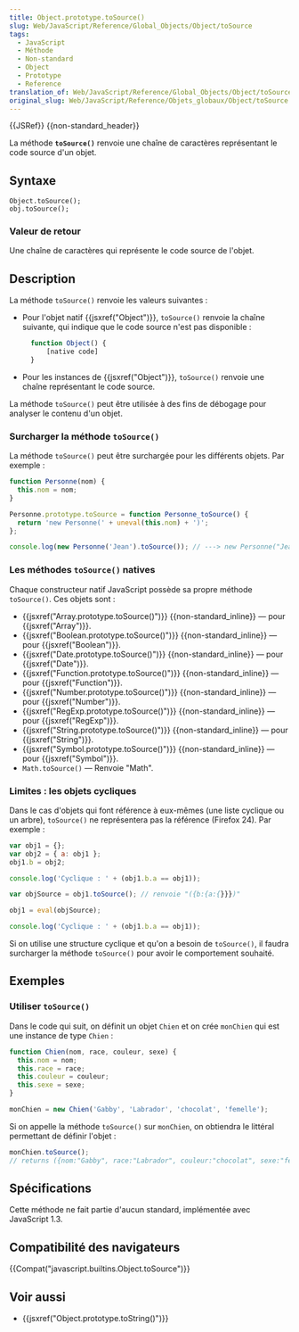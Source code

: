 ```yaml
---
title: Object.prototype.toSource()
slug: Web/JavaScript/Reference/Global_Objects/Object/toSource
tags:
  - JavaScript
  - Méthode
  - Non-standard
  - Object
  - Prototype
  - Reference
translation_of: Web/JavaScript/Reference/Global_Objects/Object/toSource
original_slug: Web/JavaScript/Reference/Objets_globaux/Object/toSource
---
```

{{JSRef}} {{non-standard_header}}

La méthode **`toSource()`** renvoie une chaîne de caractères représentant le code source d'un objet.

## Syntaxe

    Object.toSource();
    obj.toSource();

### Valeur de retour

Une chaîne de caractères qui représente le code source de l'objet.

## Description

La méthode `toSource()` renvoie les valeurs suivantes :

- Pour l'objet natif {{jsxref("Object")}}, `toSource()` renvoie la chaîne suivante, qui indique que le code source n'est pas disponible :

  ```js
    function Object() {
        [native code]
    }
    ```

- Pour les instances de {{jsxref("Object")}}, `toSource()` renvoie une chaîne représentant le code source.

La méthode `toSource()` peut être utilisée à des fins de débogage pour analyser le contenu d'un objet.

### Surcharger la méthode `toSource()`

La méthode `toSource()` peut être surchargée pour les différents objets. Par exemple :

```js
function Personne(nom) {
  this.nom = nom;
}

Personne.prototype.toSource = function Personne_toSource() {
  return 'new Personne(' + uneval(this.nom) + ')';
};

console.log(new Personne('Jean').toSource()); // ---> new Personne("Jean")
```

### Les méthodes `toSource()` natives

Chaque constructeur natif JavaScript possède sa propre méthode `toSource()`. Ces objets sont :

- {{jsxref("Array.prototype.toSource()")}} {{non-standard_inline}} — pour {{jsxref("Array")}}.
- {{jsxref("Boolean.prototype.toSource()")}} {{non-standard_inline}} — pour {{jsxref("Boolean")}}.
- {{jsxref("Date.prototype.toSource()")}} {{non-standard_inline}} — pour {{jsxref("Date")}}.
- {{jsxref("Function.prototype.toSource()")}} {{non-standard_inline}} — pour {{jsxref("Function")}}.
- {{jsxref("Number.prototype.toSource()")}} {{non-standard_inline}} — pour {{jsxref("Number")}}.
- {{jsxref("RegExp.prototype.toSource()")}} {{non-standard_inline}} — pour {{jsxref("RegExp")}}.
- {{jsxref("String.prototype.toSource()")}} {{non-standard_inline}} — pour {{jsxref("String")}}.
- {{jsxref("Symbol.prototype.toSource()")}} {{non-standard_inline}} — pour {{jsxref("Symbol")}}.
- `Math.toSource()` — Renvoie "Math".

### Limites : les objets cycliques

Dans le cas d'objets qui font référence à eux-mêmes (une liste cyclique ou un arbre), `toSource()` ne représentera pas la référence (Firefox 24). Par exemple :

```js
var obj1 = {};
var obj2 = { a: obj1 };
obj1.b = obj2;

console.log('Cyclique : ' + (obj1.b.a == obj1));

var objSource = obj1.toSource(); // renvoie "({b:{a:{}}})"

obj1 = eval(objSource);

console.log('Cyclique : ' + (obj1.b.a == obj1));
```

Si on utilise une structure cyclique et qu'on a besoin de `toSource()`, il faudra surcharger la méthode `toSource()` pour avoir le comportement souhaité.

## Exemples

### Utiliser `toSource()`

Dans le code qui suit, on définit un objet `Chien` et on crée `monChien` qui est une instance de type `Chien` :

```js
function Chien(nom, race, couleur, sexe) {
  this.nom = nom;
  this.race = race;
  this.couleur = couleur;
  this.sexe = sexe;
}

monChien = new Chien('Gabby', 'Labrador', 'chocolat', 'femelle');
```

Si on appelle la méthode `toSource()` sur `monChien`, on obtiendra le littéral permettant de définir l'objet :

```js
monChien.toSource();
// returns ({nom:"Gabby", race:"Labrador", couleur:"chocolat", sexe:"femelle"})
```

## Spécifications

Cette méthode ne fait partie d'aucun standard, implémentée avec JavaScript 1.3.

## Compatibilité des navigateurs

{{Compat("javascript.builtins.Object.toSource")}}

## Voir aussi

- {{jsxref("Object.prototype.toString()")}}
